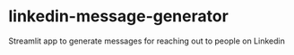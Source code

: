 # linkedin-message-generator
Streamlit app to generate messages for reaching out to people on Linkedin

